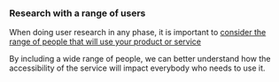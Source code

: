 ### Research with a range of users

When doing user research in any phase, it is important to [consider the range of people that will use your product or service](https://accessibility.blog.gov.uk/2016/05/16/consider-the-range-of-people-that-will-use-your-product-or-service/)

By including a wide range of people, we can better understand how the accessibility of the service will impact everybody who needs to use it.
